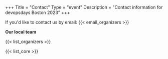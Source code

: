 +++
Title = "Contact"
Type = "event"
Description = "Contact information for devopsdays Boston 2023"
+++

If you'd like to contact us by email: {{< email_organizers >}}

**Our local team**

{{< list_organizers >}}


{{< list_core >}}
